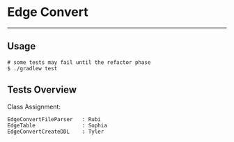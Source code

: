 # Edge Convert

---

## Usage

```shell
# some tests may fail until the refactor phase
$ ./gradlew test 
```

## Tests Overview

Class Assignment:

```
EdgeConvertFileParser   : Rubi
EdgeTable               : Sophia
EdgeConvertCreateDDL    : Tyler
```

